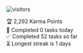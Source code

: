 ![visitors](https://visitor-badge.glitch.me/badge?page_id=page.id&left_color=green&right_color=red)

<!-- TODO-IST:START -->
🏆  2,292 Karma Points           
🌸  Completed 0 tasks today           
✅  Completed 52 tasks so far           
⏳  Longest streak is 1 days
<!-- TODO-IST:END -->
